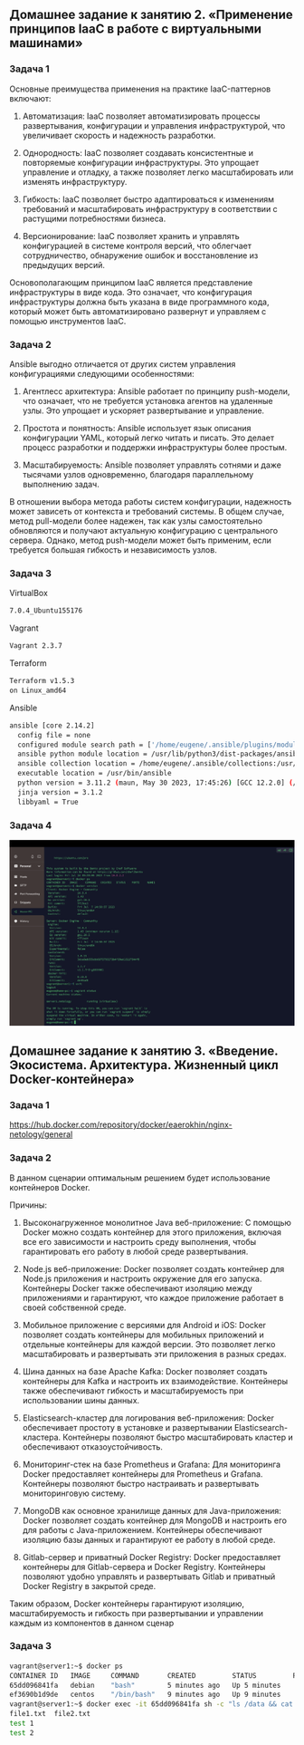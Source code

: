 ## Домашнее задание к занятию 2. «Применение принципов IaaC в работе с виртуальными машинами»

### Задача 1
Основные преимущества применения на практике IaaC-паттернов включают:

1. Автоматизация: IaaC позволяет автоматизировать процессы развертывания, конфигурации и управления инфраструктурой, что увеличивает скорость и надежность разработки.

2. Однородность: IaaC позволяет создавать консистентные и повторяемые конфигурации инфраструктуры. Это упрощает управление и отладку, а также позволяет легко масштабировать или изменять инфраструктуру.

3. Гибкость: IaaC позволяет быстро адаптироваться к изменениям требований и масштабировать инфраструктуру в соответствии с растущими потребностями бизнеса.

4. Версионирование: IaaC позволяет хранить и управлять конфигурацией в системе контроля версий, что облегчает сотрудничество, обнаружение ошибок и восстановление из предыдущих версий.

Основополагающим принципом IaaC является представление инфраструктуры в виде кода. Это означает, что конфигурация инфраструктуры должна быть указана в виде программного кода, который может быть автоматизировано развернут и управляем с помощью инструментов IaaC.

### Задача 2

Ansible выгодно отличается от других систем управления конфигурациями следующими особенностями:

1. Агентлесс архитектура: Ansible работает по принципу push-модели, что означает, что не требуется установка агентов на удаленные узлы. Это упрощает и ускоряет развертывание и управление.

2. Простота и понятность: Ansible использует язык описания конфигурации YAML, который легко читать и писать. Это делает процесс разработки и поддержки инфраструктуры более простым.

3. Масштабируемость: Ansible позволяет управлять сотнями и даже тысячами узлов одновременно, благодаря параллельному выполнению задач.

В отношении выбора метода работы систем конфигурации, надежность может зависеть от контекста и требований системы. В общем случае, метод pull-модели более надежен, так как узлы самостоятельно обновляются и получают актуальную конфигурацию с центрального сервера. Однако, метод push-модели может быть применим, если требуется большая гибкость и независимость узлов.

### Задача 3

VirtualBox
```bash
7.0.4_Ubuntu155176
```

Vagrant
```bash
Vagrant 2.3.7
```

Terraform
```bash
Terraform v1.5.3
on Linux_amd64
```

Ansible
```bash
ansible [core 2.14.2]
  config file = none
  configured module search path = ['/home/eugene/.ansible/plugins/modules', '/usr/share/ansible/plugins/modules']
  ansible python module location = /usr/lib/python3/dist-packages/ansible
  ansible collection location = /home/eugene/.ansible/collections:/usr/share/ansible/collections
  executable location = /usr/bin/ansible
  python version = 3.11.2 (maun, May 30 2023, 17:45:26) [GCC 12.2.0] (/usr/bin/python3)
  jinja version = 3.1.2
  libbyaml = True
  ```

### Задача 4

  ![Alt text](<Снимок экрана 2023-07-14 в 12.42.08.png>)

## Домашнее задание к занятию 3. «Введение. Экосистема. Архитектура. Жизненный цикл Docker-контейнера»

### Задача 1

https://hub.docker.com/repository/docker/eaerokhin/nginx-netology/general

### Задача 2

В данном сценарии оптимальным решением будет использование контейнеров Docker.

Причины:

1. Высоконагруженное монолитное Java веб-приложение: С помощью Docker можно создать контейнер для этого приложения, включая все его зависимости и настроить среду выполнения, чтобы гарантировать его работу в любой среде развертывания.

2. Node.js веб-приложение: Docker позволяет создать контейнер для Node.js приложения и настроить окружение для его запуска. Контейнеры Docker также обеспечивают изоляцию между приложениями и гарантируют, что каждое приложение работает в своей собственной среде.

3. Мобильное приложение с версиями для Android и iOS: Docker позволяет создать контейнеры для мобильных приложений и отдельные контейнеры для каждой версии. Это позволяет легко масштабировать и развертывать эти приложения в разных средах.

4. Шина данных на базе Apache Kafka: Docker позволяет создать контейнеры для Kafka и настроить их взаимодействие. Контейнеры также обеспечивают гибкость и масштабируемость при использовании шины данных.

5. Elasticsearch-кластер для логирования веб-приложения: Docker обеспечивает простоту в установке и развертывании Elasticsearch-кластера. Контейнеры позволяют быстро масштабировать кластер и обеспечивают отказоустойчивость.

6. Мониторинг-стек на базе Prometheus и Grafana: Для мониторинга Docker предоставляет контейнеры для Prometheus и Grafana. Контейнеры позволяют быстро настраивать и развертывать мониторинговую систему.

7. MongoDB как основное хранилище данных для Java-приложения: Docker позволяет создать контейнер для MongoDB и настроить его для работы с Java-приложением. Контейнеры обеспечивают изоляцию базы данных и гарантируют ее работу в любой среде.

8. Gitlab-сервер и приватный Docker Registry: Docker предоставляет контейнеры для Gitlab-сервера и Docker Registry. Контейнеры позволяют удобно управлять и развертывать Gitlab и приватный Docker Registry в закрытой среде.

Таким образом, Docker контейнеры гарантируют изоляцию, масштабируемость и гибкость при развертывании и управлении каждым из компонентов в данном сценар

### Задача 3

```bash
vagrant@server1:~$ docker ps
CONTAINER ID   IMAGE     COMMAND       CREATED         STATUS         PORTS     NAMES
65dd096841fa   debian    "bash"        5 minutes ago   Up 5 minutes             strange_wescoff
ef3690b1d9de   centos    "/bin/bash"   9 minutes ago   Up 9 minutes             cool_lederberg
vagrant@server1:~$ docker exec -it 65dd096841fa sh -c "ls /data && cat /data/*"
file1.txt  file2.txt
test 1
test 2
```